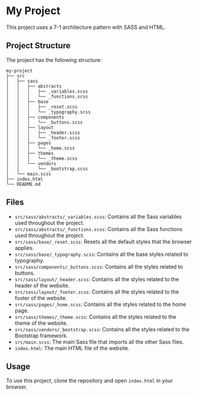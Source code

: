 # My Project

This project uses a 7-1 architecture pattern with SASS and HTML.

## Project Structure

The project has the following structure:

```
my-project
├── src
│   ├── sass
│   │   ├── abstracts
│   │   │   ├── _variables.scss
│   │   │   └── _functions.scss
│   │   ├── base
│   │   │   ├── _reset.scss
│   │   │   └── _typography.scss
│   │   ├── components
│   │   │   └── _buttons.scss
│   │   ├── layout
│   │   │   ├── _header.scss
│   │   │   └── _footer.scss
│   │   ├── pages
│   │   │   └── _home.scss
│   │   ├── themes
│   │   │   └── _theme.scss
│   │   └── vendors
│   │       └── _bootstrap.scss
│   └── main.scss
├── index.html
└── README.md
```

## Files

- `src/sass/abstracts/_variables.scss`: Contains all the Sass variables used throughout the project.
- `src/sass/abstracts/_functions.scss`: Contains all the Sass functions used throughout the project.
- `src/sass/base/_reset.scss`: Resets all the default styles that the browser applies.
- `src/sass/base/_typography.scss`: Contains all the base styles related to typography.
- `src/sass/components/_buttons.scss`: Contains all the styles related to buttons.
- `src/sass/layout/_header.scss`: Contains all the styles related to the header of the website.
- `src/sass/layout/_footer.scss`: Contains all the styles related to the footer of the website.
- `src/sass/pages/_home.scss`: Contains all the styles related to the home page.
- `src/sass/themes/_theme.scss`: Contains all the styles related to the theme of the website.
- `src/sass/vendors/_bootstrap.scss`: Contains all the styles related to the Bootstrap framework.
- `src/main.scss`: The main Sass file that imports all the other Sass files.
- `index.html`: The main HTML file of the website.

## Usage

To use this project, clone the repository and open `index.html` in your browser.
```
